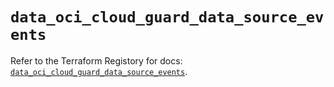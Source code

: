 # `data_oci_cloud_guard_data_source_events`

Refer to the Terraform Registory for docs: [`data_oci_cloud_guard_data_source_events`](https://registry.terraform.io/providers/oracle/oci/6.18.0/docs/data-sources/cloud_guard_data_source_events).

